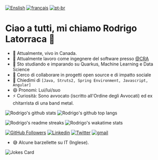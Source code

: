 [![Enslish](https://img.shields.io/badge/Language-English-red)](README.md)
[![français](https://img.shields.io/badge/Language-Fran%C3%A7ais-blue)](README.fr.md)
[![pt-br](https://img.shields.io/badge/Language-Portugu%C3%AAs-green)](README.pt-br.md)

# Ciao a tutti, mi chiamo Rodrigo Latorraca 👋
- :house_with_garden: Attualmente, vivo in Canada.
- 🔭 Attualmente lavoro come ingegnere del software presso [@CRA](https://www.cra-arc.gc.ca/)
- 🌱 Sto studiando e imparando su Quarkus, Machine Learning e Data Science
- 👯 Cerco di collaborare in progetti open source e di impatto sociale
- 💬 Chiedimi di `[Java, Struts2, Spring Environment, Javascript, Angular]`
- 😄 Pronomi: Lui/lui/suo
- ⚡ Curiosità: Sono avvocato (iscritto all'Ordine degli Avvocati) ed ex chitarrista di una band metal.


![Rodrigo's github stats](https://github-readme-stats.vercel.app/api?username=rlatorraca&theme=dracula&show_icons=true) 
![Rodrigo's github top langs](https://github-readme-stats.vercel.app/api/top-langs/?username=rlatorraca&theme=dracula&layout=compact&hide=jupyter%20notebook)

![Rodrigo's readme streaks](https://github-readme-streak-stats.herokuapp.com/?user=rlatorraca&theme=dracula&hide_border=false)
![Rodrigo's wakatime stats](https://github-readme-stats.vercel.app/api/wakatime?username=rlatorraca&theme=dracula&layout=compact=)



[![GitHub Followers](https://img.shields.io/github/followers/rlatorraca?style=flat&labelColor=0D0D0D&logo=Github&Color=white)](https://github.com/rlatorraca)
[![Linkedin](https://img.shields.io/badge/-LinkedIn-060606?style=flat&labelColor=0D0D0D&logo=Linkedin&Color=white)](https://www.linkedin.com/in/rodrigo-ls-pires/)
[![Twitter](https://img.shields.io/badge/-Twitter-060606?style=flat&labelColor=0D0D0D&logo=Twitter&Color=white)](https://twitter.com/)
[![gmail](https://img.shields.io/badge/Gmail-D14836?style=flat&logo=Gmail&logoColor=white)](mailto:rlatorraca@gmail.com)

- :sweat_smile: Alcune barzellette su IT (Inglese).

![Jokes Card](https://readme-jokes.vercel.app/api)
